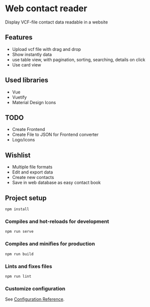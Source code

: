 # Web contact reader
 Display VCF-file contact data readable in a website
## Features
- Upload vcf file with drag and drop
- Show instantly data
- use table view, with pagination, sorting, searching, details on click
- Use card view

## Used libraries
- Vue
- Vuetify
- Material Design Icons

## TODO
- Create Frontend
- Create File to JSON for Frontend converter
- Logo/icons
## Wishlist
- Multiple file formats
- Edit and export data
- Create new contacts
- Save in web database as easy contact book

## Project setup
```
npm install
```

### Compiles and hot-reloads for development
```
npm run serve
```

### Compiles and minifies for production
```
npm run build
```

### Lints and fixes files
```
npm run lint
```

### Customize configuration
See [Configuration Reference](https://cli.vuejs.org/config/).
